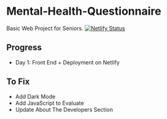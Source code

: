 # Mental-Health-Questionnaire
Basic Web Project for Seniors.
[![Netlify Status](https://api.netlify.com/api/v1/badges/9cf30104-1fb2-4636-841b-3de6820bfe4f/deploy-status)](https://app.netlify.com/sites/mhq/deploys)

## Progress
- Day 1: Front End + Deployment on Netlify

## To Fix
- Add Dark Mode
- Add JavaScript to Evaluate
- Update About The Developers Section

